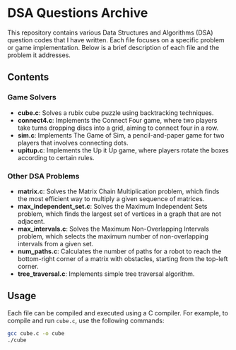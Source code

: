 # DSA Questions Archive

This repository contains various Data Structures and Algorithms (DSA) question codes that I have written. Each file focuses on a specific problem or game implementation. Below is a brief description of each file and the problem it addresses.

## Contents

### Game Solvers
- **cube.c**: Solves a rubix cube puzzle using backtracking techniques.
- **connect4.c**: Implements the Connect Four game, where two players take turns dropping discs into a grid, aiming to connect four in a row.
- **sim.c**: Implements The Game of Sim, a pencil-and-paper game for two players that involves connecting dots.
- **upitup.c**: Implements the Up it Up game, where players rotate the boxes according to certain rules.

### Other DSA Problems
- **matrix.c**: Solves the Matrix Chain Multiplication problem, which finds the most efficient way to multiply a given sequence of matrices.
- **max_independent_set.c**: Solves the Maximum Independent Sets problem, which finds the largest set of vertices in a graph that are not adjacent.
- **max_intervals.c**: Solves the Maximum Non-Overlapping Intervals problem, which selects the maximum number of non-overlapping intervals from a given set.
- **num_paths.c**: Calculates the number of paths for a robot to reach the bottom-right corner of a matrix with obstacles, starting from the top-left corner.
- **tree_traversal.c**: Implements simple tree traversal algorithm.

## Usage

Each file can be compiled and executed using a C compiler. For example, to compile and run `cube.c`, use the following commands:

```bash
gcc cube.c -o cube
./cube
